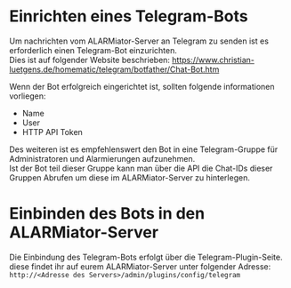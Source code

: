 # Einrichten eines Telegram-Bots
Um nachrichten vom ALARMiator-Server an Telegram zu senden ist es erforderlich einen Telegram-Bot einzurichten.<br>
Dies ist auf folgender Website beschrieben:
https://www.christian-luetgens.de/homematic/telegram/botfather/Chat-Bot.htm

Wenn der Bot erfolgreich eingerichtet ist, sollten folgende informationen vorliegen:
* Name 
* User
* HTTP API Token

Des weiteren ist es empfehlenswert den Bot in eine Telegram-Gruppe für Administratoren und Alarmierungen aufzunehmen.<br>
Ist der Bot teil dieser Gruppe kann man über die API die Chat-IDs dieser Gruppen Abrufen um diese im ALARMiator-Server zu hinterlegen.<br>

# Einbinden des Bots in den ALARMiator-Server
Die Einbindung des Telegram-Bots erfolgt über die Telegram-Plugin-Seite.<br>
diese findet ihr auf eurem ALARMiator-Server unter folgender Adresse:
`http://<Adresse des Servers>/admin/plugins/config/telegram`
